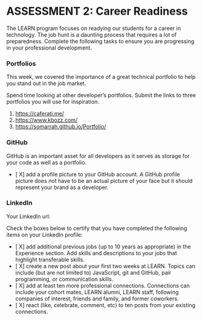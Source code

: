 # ASSESSMENT 2: Career Readiness

The LEARN program focuses on readying our students for a career in technology. The job hunt is a daunting process that requires a lot of preparedness. Complete the following tasks to ensure you are progressing in your professional development.

### Portfolios

This week, we covered the importance of a great technical portfolio to help you stand out in the job market.

Spend time looking at other developer’s portfolios. Submit the links to three portfolios you will use for inspiration.

1. https://caferati.me/
2. https://www.kbozz.com/
3. https://somarrah.github.io/Portfolio/

### GitHub

GitHub is an important asset for all developers as it serves as storage for your code as well as a portfolio.

- [ X] add a profile picture to your GitHub account. A GitHub profile picture does not have to be an actual picture of your face but it should represent your brand as a developer.


### LinkedIn

Your LinkedIn url:

Check the boxes below to certify that you have completed the following items on your LinkedIn profile:

- [ X] add additional previous jobs (up to 10 years as appropriate) in the Experience section. Add skills and descriptions to your jobs that highlight transferable skills.
- [ X] create a new post about your first two weeks at LEARN. Topics can include (but are not limited to) JavaScript, git and GitHub, pair programming, or communication skills.
- [ X] add at least ten more professional connections. Connections can include your cohort mates, LEARN alumni, LEARN staff, following companies of interest, friends and family, and former coworkers.
- [ X] react (like, celebrate, comment, etc) to ten posts from your existing connections.
